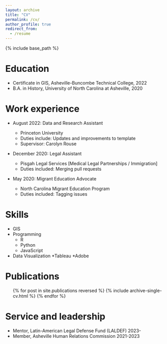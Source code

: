 ```yaml
---
layout: archive
title: "CV"
permalink: /cv/
author_profile: true
redirect_from:
  - /resume
---
```


{% include base_path %}

Education
======
* Certificate in GIS, Asheville-Buncombe Technical College, 2022
* B.A. in History, University of North Carolina at Asheville, 2020

Work experience
======
* August 2022: Data and Research Assistant
  * Princeton University
  * Duties include: Updates and improvements to template
  * Supervisor: Carolyn Rouse

* December 2020: Legal Assistant
  * Pisgah Legal Services [Medical Legal Partnerships / Immigration] 
  * Duties included: Merging pull requests
    

* May 2020: Migrant Education Advocate
  * North Carolina Migrant Education Program
  * Duties included: Tagging issues
  
Skills
======
* GIS
* Programming
  * R
  * Python
  * JavaScript
* Data Visualization
  *Tableau
  *Adobe 

Publications
======
  <ul>{% for post in site.publications reversed %}
    {% include archive-single-cv.html %}
  {% endfor %}</ul>
    
Service and leadership
======
* Mentor, Latin-American Legal Defense Fund (LALDEF) 2023-
* Member, Asheville Human Relations Commission 2021-2023

